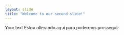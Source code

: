 ```yaml
---
layout: slide
title: "Welcome to our second slide!"
---
```

Your text
Estou alterando aqui para podermos prosseguir
